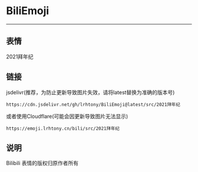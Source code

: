 # BiliEmoji
---
## 表情
2021拜年纪
## 链接
jsdelivr(推荐，为防止更新导致图片失效，请将latest替换为准确的版本号)
```
https://cdn.jsdelivr.net/gh/lrhtony/BiliEmoji@latest/src/2021拜年纪
```
或者使用Cloudflare(可能会因更新导致图片无法显示)
```
https://emoji.lrhtony.cn/bili/src/2021拜年纪
```
## 说明
Bilibili 表情的版权归原作者所有
